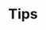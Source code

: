 ---
layout: list
title: Tips
slug: Tips
menu: true
permalink: /blog/Tips/
order: 1
# sitemap: false
description: >
    알아놓으면 좋은 Tips 💡
# accent_color: rgb(38,139,210)
# accent_image:
#   background: rgb(32,32,32)
#   overlay:    false
---